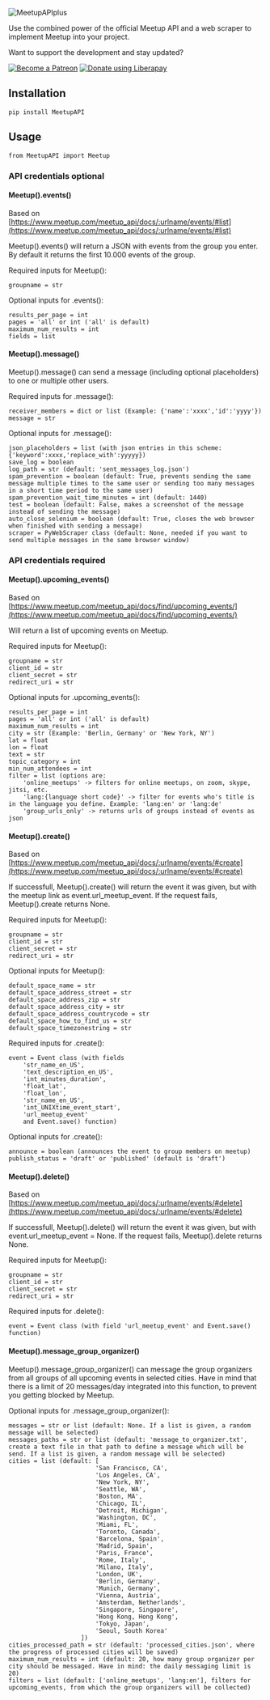 ![MeetupAPIplus](https://raw.githubusercontent.com/marcoEDU/MeetupAPIplus/master/images/headerimage.jpg "MeetupAPIplus")

Use the combined power of the official Meetup API and a web scraper to implement Meetup into your project.

Want to support the development and stay updated?

<a href="https://www.patreon.com/bePatron?u=24983231"><img alt="Become a Patreon" src="https://raw.githubusercontent.com/marcoEDU/MeetupAPIplus/master/images/patreon_button.svg"></a> <a href="https://liberapay.com/glowingkitty/donate"><img alt="Donate using Liberapay" src="https://liberapay.com/assets/widgets/donate.svg"></a>


## Installation

```
pip install MeetupAPI
```

## Usage

```
from MeetupAPI import Meetup
```

### API credentials optional

#### Meetup().events()

Based on [https://www.meetup.com/meetup_api/docs/:urlname/events/#list](https://www.meetup.com/meetup_api/docs/:urlname/events/#list)

Meetup().events() will return a JSON with events from the group you enter. By default it returns the first 10.000 events of the group.

Required inputs for Meetup():
```
groupname = str
```

Optional inputs for .events():
```
results_per_page = int
pages = 'all' or int ('all' is default)
maximum_num_results = int
fields = list
```


#### Meetup().message()

Meetup().message() can send a message (including optional placeholders) to one or multiple other users.

Required inputs for .message():
```
receiver_members = dict or list (Example: {'name':'xxxx','id':'yyyy'})
message = str
```

Optional inputs for .message():
```
json_placeholders = list (with json entries in this scheme: {'keyword':xxxx,'replace_with':yyyyy})
save_log = boolean
log_path = str (default: 'sent_messages_log.json')
spam_prevention = boolean (default: True, prevents sending the same message multiple times to the same user or sending too many messages in a short time period to the same user)
spam_prevention_wait_time_minutes = int (default: 1440)
test = boolean (default: False, makes a screenshot of the message instead of sending the message)
auto_close_selenium = boolean (default: True, closes the web browser when finished with sending a message)
scraper = PyWebScraper class (default: None, needed if you want to send multiple messages in the same browser window)
```

### API credentials required

#### Meetup().upcoming_events()

Based on [https://www.meetup.com/meetup_api/docs/find/upcoming_events/](https://www.meetup.com/meetup_api/docs/find/upcoming_events/)

Will return a list of upcoming events on Meetup.

Required inputs for Meetup():
```
groupname = str
client_id = str
client_secret = str
redirect_uri = str
```

Optional inputs for .upcoming_events():
```
results_per_page = int
pages = 'all' or int ('all' is default)
maximum_num_results = int
city = str (Example: 'Berlin, Germany' or 'New York, NY')
lat = float
lon = float
text = str
topic_category = int
min_num_attendees = int
filter = list (options are: 
    'online_meetups' -> filters for online meetups, on zoom, skype, jitsi, etc.
    'lang:{language short code}' -> filter for events who's title is in the language you define. Example: 'lang:en' or 'lang:de'
    'group_urls_only' -> returns urls of groups instead of events as json
```

#### Meetup().create()

Based on [https://www.meetup.com/meetup_api/docs/:urlname/events/#create](https://www.meetup.com/meetup_api/docs/:urlname/events/#create)

If successfull, Meetup().create() will return the event it was given, but with the meetup link as event.url_meetup_event.
If the request fails, Meetup().create returns None.

Required inputs for Meetup():
```
groupname = str
client_id = str
client_secret = str
redirect_uri = str
```

Optional inputs for Meetup():
```
default_space_name = str
default_space_address_street = str
default_space_address_zip = str
default_space_address_city = str
default_space_address_countrycode = str
default_space_how_to_find_us = str
default_space_timezonestring = str
```

Required inputs for .create():
```
event = Event class (with fields 
    'str_name_en_US',
    'text_description_en_US',
    'int_minutes_duration',
    'float_lat',
    'float_lon',
    'str_name_en_US',
    'int_UNIXtime_event_start',
    'url_meetup_event' 
    and Event.save() function)
```

Optional inputs for .create():
```
announce = boolean (announces the event to group members on meetup)
publish_status = 'draft' or 'published' (default is 'draft')
```


#### Meetup().delete()

Based on [https://www.meetup.com/meetup_api/docs/:urlname/events/#delete](https://www.meetup.com/meetup_api/docs/:urlname/events/#delete)

If successfull, Meetup().delete() will return the event it was given, but with event.url_meetup_event = None.
If the request fails, Meetup().delete returns None.

Required inputs for Meetup():
```
groupname = str
client_id = str
client_secret = str
redirect_uri = str
```

Required inputs for .delete():
```
event = Event class (with field 'url_meetup_event' and Event.save() function)
```


#### Meetup().message_group_organizer()

Meetup().message_group_organizer() can message the group organizers from all groups of all upcoming events in selected cities. Have in mind that there is a limit of 20 messages/day integrated into this function, to prevent you getting blocked by Meetup.

Optional inputs for .message_group_organizer():
```
messages = str or list (default: None. If a list is given, a random message will be selected)
messages_paths = str or list (default: 'message_to_organizer.txt', create a text file in that path to define a message which will be send. If a list is given, a random message will be selected)
cities = list (default: [
                        'San Francisco, CA',
                        'Los Angeles, CA',
                        'New York, NY',
                        'Seattle, WA',
                        'Boston, MA',
                        'Chicago, IL',
                        'Detroit, Michigan',
                        'Washington, DC',
                        'Miami, FL',
                        'Toronto, Canada',
                        'Barcelona, Spain',
                        'Madrid, Spain',
                        'Paris, France',
                        'Rome, Italy',
                        'Milano, Italy',
                        'London, UK',
                        'Berlin, Germany',
                        'Munich, Germany',
                        'Vienna, Austria',
                        'Amsterdam, Netherlands',
                        'Singapore, Singapore',
                        'Hong Kong, Hong Kong',
                        'Tokyo, Japan',
                        'Seoul, South Korea'
                    ])
cities_processed_path = str (default: 'processed_cities.json', where the progress of processed cities will be saved)
maximum_num_results = int (default: 20, how many group organizer per city should be messaged. Have in mind: the daily messaging limit is 20)
filters = list (default: ['online_meetups', 'lang:en'], filters for upcoming_events, from which the group organizers will be collected)
```